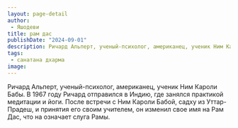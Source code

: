 ```yaml
---
layout: page-detail
author:
 - Яшодеви
title: рам дас
publishDate: "2024-09-01"
description: Ричард Альперт, ученый-психолог, американец, ученик Ним Кароли Бабы. В 1967 году Ричард отправился в Индию, где занялся практикой медитации и йоги. После встречи с Ним Кароли Бабой, садху из Уттар-Прадеш, и принятия его своим учителем, он изменил свое имя на Рам Дас, что на означает слуга Рамы.
tags:
 - санатана дхарма
image: 
---
```


Ричард Альперт, ученый-психолог, американец, ученик Ним Кароли Бабы. В 1967 году Ричард отправился в Индию, где занялся практикой медитации и йоги. После встречи с Ним Кароли Бабой, садху из Уттар-Прадеш, и принятия его своим учителем, он изменил свое имя на Рам Дас, что на означает слуга Рамы.

